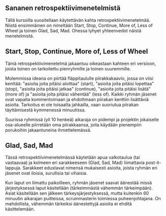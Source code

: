 Sananen retrospektiivimenetelmistä
----------------------------------

Tällä kurssilla suositellaan käytettävän kahta retrospektiivimenetelmää. 
Niistä ensimmäinen on nimeltään Start, Stop, Continue, More of, Less of Wheel
ja toinen Glad, Sad, Mad. Ohessa lyhyet yhteenvedot näistä menetelmistä.


Start, Stop, Continue, More of, Less of Wheel
--------------------------------------------

Tämä retrospektiivimenetelmä jakaantuu oikeastaan kahteen eri versioon, joista
toinen on tarkoitettu pienryhmille ja toinen suuremmille. 

Molemmissa ideana on piirtää fläppitaululle piirakkakaavio, jossa on viisi kenttää:
"asioita joita pitäisi aloittaa" (start), "asioita joita pitäisi lopettaa" (stop),
"asioita joita pitäisi jatkaa" (continue), "asioita joita pitäisi lisätä" (more of)
ja "asioita joita pitäisi vähentää" (less of). Kaikki ryhmän jäsenet ovat vapaita
kommentoimaan ja ehdottmaan piirakan kenttiin lisättäviä asioita. Tarkoitus ei
ole toisaalta jahkailla, vaan suoriutua piirakan täyttämisestä kymmenessä minuutissa.

Suurissa ryhmissä (yli 10 henkeä) aikaraja on pidempi ja projektin jokaiselle osa-alueelle
piirretään oma piirakkaansa, joita käydään pienempiin porukoihin jakaantuneina ihmettelemässä.


Glad, Sad, Mad
--------------

Tässä retrospektiivimenetelmässä käytetään apua valkotaulua (tai vastaavaa) ja 
kolmeen eri sarakkeeseen (Glad, Sad, Mad) liimattavia post-it-lappuja. Sarakkeet
edustavat nimensä mukaisesti asioita, joista ryhmän eri jäsenet ovat iloisia,
surullisia tai vihaisia.

Kun laput on liimattu paikoilleen, ryhmän jäsenet saavat äänestää missä järjestyksessä
laput käsitellään (tärkeimmästä vähemmän tärkeimpään). Asiat käsitellään sen jälkeen
tärkeysjärjestyksessä, mutta kuitenkin 60 minuutin aikarajan puitteissa, scrummasterin
toimiessa puheenjohtajana. On mahdollista, vähemmän tärkeiksi äänestettyjä asioita
ei ehditä käsittelemään.



